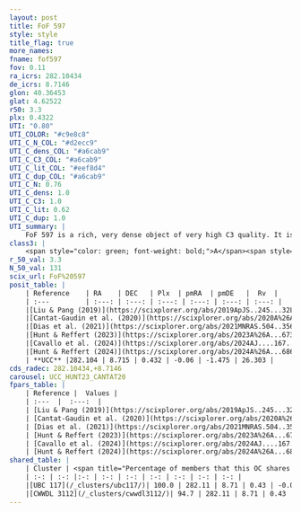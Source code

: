 ```yaml
---
layout: post
title: FoF 597
style: style
title_flag: true
more_names: 
fname: fof597
fov: 0.11
ra_icrs: 282.10434
de_icrs: 8.7146
glon: 40.36453
glat: 4.62522
r50: 3.3
plx: 0.4322
UTI: "0.80"
UTI_COLOR: "#c9e8c8"
UTI_C_N_COL: "#d2ecc9"
UTI_C_dens_COL: "#a6cab9"
UTI_C_C3_COL: "#a6cab9"
UTI_C_lit_COL: "#eef8d4"
UTI_C_dup_COL: "#a6cab9"
UTI_C_N: 0.76
UTI_C_dens: 1.0
UTI_C_C3: 1.0
UTI_C_lit: 0.62
UTI_C_dup: 1.0
UTI_summary: |
    FoF 597 is a rich, very dense object of very high C3 quality. It is moderately studied in the literature. This object shares a large percentage of members with 2 later reported entries.
class3: |
    <span style="color: green; font-weight: bold;">A</span><span style="color: green; font-weight: bold;">A</span>
r_50_val: 3.3
N_50_val: 131
scix_url: FoF%20597
posit_table: |
    | Reference    | RA    | DEC   | Plx  | pmRA  | pmDE   |  Rv  |
    | :---         | :---: | :---: | :---: | :---: | :---: | :---: |
    |[Liu & Pang (2019)](https://scixplorer.org/abs/2019ApJS..245...32L) | 282.108 | 8.727 | 0.434 | -0.075 | -1.46 | -- |
    |[Cantat-Gaudin et al. (2020)](https://scixplorer.org/abs/2020A%26A...640A...1C) | 282.104 | 8.714 | 0.418 | -0.058 | -1.49 | -- |
    |[Dias et al. (2021)](https://scixplorer.org/abs/2021MNRAS.504..356D) | 282.099 | 8.717 | 0.412 | -0.062 | -1.486 | 25.139 |
    |[Hunt & Reffert (2023)](https://scixplorer.org/abs/2023A%26A...673A.114H) | 282.114 | 8.709 | 0.439 | -0.089 | -1.493 | 43.712 |
    |[Cavallo et al. (2024)](https://scixplorer.org/abs/2024AJ....167...12C) | 282.1 | 8.711 | 0.437 | -- | -- | -- |
    |[Hunt & Reffert (2024)](https://scixplorer.org/abs/2024A%26A...686A..42H) | 282.114 | 8.709 | 0.439 | -0.089 | -1.493 | 43.712 |
    | **UCC** |282.104 | 8.715 | 0.432 | -0.06 | -1.475 | 26.303 | 
cds_radec: 282.10434,+8.7146
carousel: UCC_HUNT23_CANTAT20
fpars_table: |
    | Reference |  Values |
    | :---  |  :---:  |
    | [Liu & Pang (2019)](https://scixplorer.org/abs/2019ApJS..245...32L) | `Age=1.78, Z=-0.5` |
    | [Cantat-Gaudin et al. (2020)](https://scixplorer.org/abs/2020A%26A...640A...1C) | `AVNN=2.46, DMNN=11.6, AgeNN=8.73` |
    | [Dias et al. (2021)](https://scixplorer.org/abs/2021MNRAS.504..356D) | `Av=2.999, Dist=2061, logage=8.754, [Fe/H]=0.075` |
    | [Hunt & Reffert (2023)](https://scixplorer.org/abs/2023A%26A...673A.114H) | `AV50=3.141, diffAV50=1.274, MOD50=11.654, logAge50=8.429` |
    | [Cavallo et al. (2024)](https://scixplorer.org/abs/2024AJ....167...12C) | `AV50=3.38, dMod50=11.77, logAge50=8.5, [Fe/H]50=0.46` |
    | [Hunt & Reffert (2024)](https://scixplorer.org/abs/2024A%26A...686A..42H) | `MassJ=1998.40` |
shared_table: |
    | Cluster | <span title="Percentage of members that this OC shares with the ones listed">%</span>   | RA   | DEC   | Plx   | pmRA  | pmDE  | Rv | UTI |
    | :-: | :-: |:-: | :-: | :-: | :-: | :-: | :-: | :-: |
    |[UBC 117](/_clusters/ubc117/)| 100.0 | 282.11 | 8.71 | 0.43 | -0.08 | -1.48 | 26.3 |0.25 |
    |[CWWDL 3112](/_clusters/cwwdl3112/)| 94.7 | 282.11 | 8.71 | 0.43 | -0.08 | -1.48 | 27.58 |0.0 |
---
```

